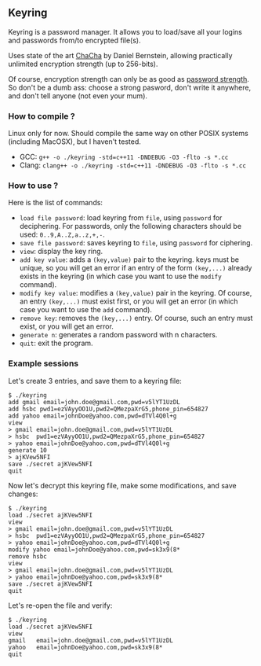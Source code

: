 ## Keyring

Keyring is a password manager. It allows you to load/save all your logins and
passwords from/to encrypted file(s).

Uses state of the art [ChaCha](https://en.wikipedia.org/wiki/Salsa20#ChaCha_variant)
by Daniel Bernstein, allowing practically unlimited encryption strength (up to 256-bits).

Of course, encryption strength can only be as good as [password strength](https://en.wikipedia.org/wiki/Password_strength).
So don't be a dumb ass: choose a strong pasword, don't write it anywhere, and don't tell anyone (not even your mum).

### How to compile ?

Linux only for now. Should compile the same way on other POSIX systems (including MacOSX), but I haven't tested.
- GCC: `g++ -o ./keyring -std=c++11 -DNDEBUG -O3 -flto -s *.cc`
- Clang: `clang++ -o ./keyring -std=c++11 -DNDEBUG -O3 -flto -s *.cc`

### How to use ?

Here is the list of commands:
- `load file password`: load keyring from `file`, using `password` for deciphering. For passwords,
  only the following characters should be used: `0..9,A..Z,a..z,+,-`.
- `save file password`: saves keyring to `file`, using `password` for ciphering.
- `view`: display the key ring.
- `add key value`: adds a `(key,value)` pair to the keyring. keys must be
  unique, so you will get an error if an entry of the form `(key,...)` already
  exists in the keyring (in which case you want to use the `modify` command).
- `modify key value`: modifies a `(key,value)` pair in the keyring. Of course,
  an entry `(key,...)` must exist first, or you will get an error (in which case
  you want to use the `add` command).
- `remove key`: removes the `(key,...)` entry. Of course, such an entry must
  exist, or you will get an error.
- `generate n`: generates a random password with n characters.
- `quit`: exit the program.

### Example sessions

Let's create 3 entries, and save them to a keyring file:
```
$ ./keyring
add gmail email=john.doe@gmail.com,pwd=v5lYT1UzDL
add hsbc pwd1=ezVAyyOO1U,pwd2=QMezpaXrG5,phone_pin=654827
add yahoo email=johnDoe@yahoo.com,pwd=dTVl4Q0l+g
view
> gmail	email=john.doe@gmail.com,pwd=v5lYT1UzDL
> hsbc	pwd1=ezVAyyOO1U,pwd2=QMezpaXrG5,phone_pin=654827
> yahoo	email=johnDoe@yahoo.com,pwd=dTVl4Q0l+g
generate 10
> ajKVew5NFI
save ./secret ajKVew5NFI
quit
```
Now let's decrypt this keyring file, make some modifications, and save changes:
```
$ ./keyring
load ./secret ajKVew5NFI
view
> gmail	email=john.doe@gmail.com,pwd=v5lYT1UzDL
> hsbc	pwd1=ezVAyyOO1U,pwd2=QMezpaXrG5,phone_pin=654827
> yahoo	email=johnDoe@yahoo.com,pwd=dTVl4Q0l+g
modify yahoo email=johnDoe@yahoo.com,pwd=sk3x9(8*             
remove hsbc
view
> gmail	email=john.doe@gmail.com,pwd=v5lYT1UzDL
> yahoo	email=johnDoe@yahoo.com,pwd=sk3x9(8*
save ./secret ajKVew5NFI
quit
```
Let's re-open the file and verify:
```
$ ./keyring 
load ./secret ajKVew5NFI
view
gmail	email=john.doe@gmail.com,pwd=v5lYT1UzDL
yahoo	email=johnDoe@yahoo.com,pwd=sk3x9(8*
quit
```
